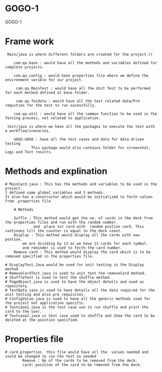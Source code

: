 # GOGO-1
GOGO-1
 # Frame work
 
 	 Main/java is where different folders are created for the project.()
 
  		com.qa.base : would have all the methods and variables defined for complete projects.
	
  		com.qa.config : would have properties file where we define the environment varible for our project.
	
 		 com.qa.MainTest : would have all the Unit Test to be performed for each method defined at base folder.
	
 		 com.qa.Tesdata : would have all the test related data/Pre requities for the test to run sucessfully.
	
  		com.qa.util : would have all the common function to be used in the Testing process, not related to application.
	
  	 test/java is where we have all the packages to execute the test with a workflow/scenarios.
	
  		GOGO.GOGO : have all the test cases and data for data driven testing
				This package would also contains folder for screenshot, Logs and Test results.
  
  
  # Methods and explination
  
  	# MainCard.java : This has the methods and variables to be used in the project.
  	I defined some global variables and 3 methods.
	It also has a constructor which would be initialized to fecth values from .properties file
		
		# Methods
		
		Suffle : This method would get the no. of cards in the deck from the properties files and run with the random number.
		         and  place 1st card with  random postion card. This continues till the counter is equal to the deck count.
		Display : This method would display all the cards with new postion.
			we are dividing by 13 as we have 13 cards for each symbol.
			and reminder is used to fecth the card number.
		Remove card : This method would display the card which is to be removed specified in the properties file.
		
	# DisplayTest.Java would be used for unit testing in the Display method
	# RemoveCardTest.java is used to unit test the removeCard method.
	# ShuffleTest is used to test the shuffle method.
	# PageObject.java is used to have the object details and used as repository.
	# TestData.java is used to have details all the data required for the unit testing and also pre requisites.
	# ConfigValue.java is used to have all the generic methods used for the project not application specific.
	# Testcase1.java is the test case use to run shuffle and print the card to the user.
	# Testcase2.java is test case used to shuffle and show the card to be deleted at the poistion specified.

  # Properties file
  
  	# card.properties  this file would have all the  values needed and could be changed to run the test as needed
			Remove : No of the cards to be removed from the deck.
			card: position of the card to be removed from the deck.
			

	
	
	
		
		
		
		
		
		
  
  
	
	
	
